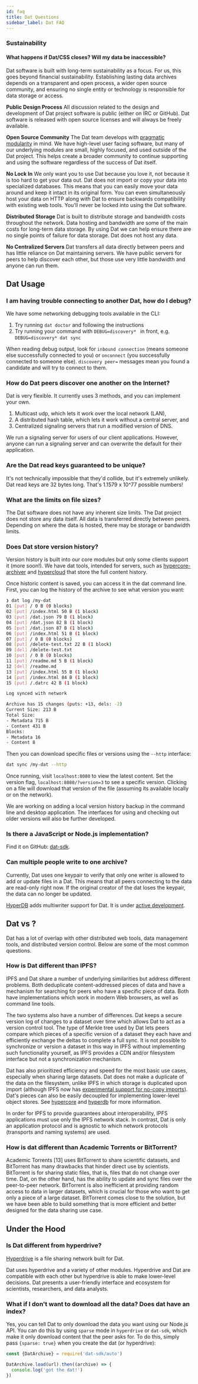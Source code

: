 ```yaml
---
id: faq
title: Dat Questions
sidebar_label: Dat FAQ
---
```


### Sustainability

#### What happens if Dat/CSS closes? Will my data be inaccessible?

Dat software is built with long-term sustainability as a focus. For us, this goes beyond financial sustainability. Establishing lasting data archives depends on a transparent and open process, a wider open source community, and ensuring no single entity or technology is responsible for data storage or access.

**Public Design Process** All discussion related to the design and development of Dat project software is public (either on IRC or GitHub). Dat software is released with open source licenses and will always be freely available.

**Open Source Community** The Dat team develops with [pragmatic modularity](https://mafinto.sh/blog/pragmatic-modularity.html) in mind. We have high-level user facing software, but many of our underlying modules are small, highly focused, and used outside of the Dat project. This helps create a broader community to continue supporting and using the software regardless of the success of Dat itself.

**No Lock In** We only want you to use Dat because you love it, not because it is too hard to get your data out. Dat does not import or copy your data into specialized databases. This means that you can easily move your data around and keep it intact in its original form. You can even simultaneously host your data on HTTP along with Dat to ensure backwards compatibility with existing web tools. You'll never be locked into using the Dat software.

**Distributed Storage** Dat is built to distribute storage and bandwidth costs throughout the network. Data hosting and bandwidth are some of the main costs for long-term data storage. By using Dat we can help ensure there are no single points of failure for data storage. Dat does not host any data.

**No Centralized Servers** Dat transfers all data directly between peers and has little reliance on Dat maintaining servers. We have public servers for peers to help discover each other, but those use very little bandwidth and anyone can run them.

## Dat Usage

### I am having trouble connecting to another Dat, how do I debug?

We have some networking debugging tools available in the CLI:

1. Try running `dat doctor` and following the instructions
2. Try running your command with `DEBUG=discovery* ` in front, e.g. `DEBUG=discovery* dat sync`

When reading debug output, look for `inbound connection` (means someone else successfully connected to you) or `onconnect` (you successfully connected to someone else). `discovery peer=` messages mean you found a candidate and will try to connect to them.

### How do Dat peers discover one another on the Internet?

Dat is very flexible. It currently uses 3 methods, and you can implement your own.

 1) Multicast udp, which lets it work over the local network (LAN),
 2) A distributed hash table, which lets it work without a central server, and
 3) Centralized signaling servers that run a modified version of DNS.

We run a signaling server for users of our client applications. However, anyone can run a signaling server and can overwrite the default for their application.

### Are the Dat read keys guaranteed to be unique?

It's not technically impossible that they'd collide, but it's extremely unlikely. Dat read keys are 32 bytes long. That's 1.1579 x 10^77 possible numbers!

### What are the limits on file sizes?

The Dat software does not have any inherent size limits. The Dat project does not store any data itself. All data is transferred directly between peers. Depending on where the data is hosted, there may be storage or bandwidth limits.

### Does Dat store version history?

Version history is built into our core modules but only some clients support it (more soon!). We have dat tools, intended for servers, such as [hypercore-archiver](https://github.com/mafintosh/hypercore-archiver) and [hypercloud](https://github.com/datprotocol/hypercloud) that store the full content history.

Once historic content is saved, you can access it in the dat command line. First, you can log the history of the archive to see what version you want:

```sh
❯ dat log /my-dat
01 [put] / 0 B (0 blocks)
02 [put] /index.html 50 B (1 block)
03 [put] /dat.json 79 B (1 block)
04 [put] /dat.json 82 B (1 block)
05 [put] /dat.json 87 B (1 block)
06 [put] /index.html 51 B (1 block)
07 [put] / 0 B (0 blocks)
08 [put] /delete-test.txt 22 B (1 block)
09 [del] /delete-test.txt
10 [put] / 0 B (0 blocks)
11 [put] /readme.md 5 B (1 block)
12 [del] /readme.md
13 [put] /index.html 55 B (1 block)
14 [put] /index.html 84 B (1 block)
15 [put] /.datrc 42 B (1 block)

Log synced with network

Archive has 15 changes (puts: +13, dels: -2)
Current Size: 213 B
Total Size:
- Metadata 715 B
- Content 431 B
Blocks:
- Metadata 16
- Content 8
```

Then you can download specific files or versions using the `--http` interface:

```sh
dat sync /my-dat --http
```

Once running, visit `localhost:8080` to view the latest content. Set the version flag, `localhost:8080/?version=3` to see a specific version. Clicking on a file will download that version of the file (assuming its available locally or on the network).

We are working on adding a local version history backup in the command line and desktop application. The interfaces for using and checking out older versions will also be further developed.

### Is there a JavaScript or Node.js implementation?

Find it on GitHub: [dat-sdk](https://github.com/datproject/sdk).

### Can multiple people write to one archive?

Currently, Dat uses one keypair to verify that only one writer is allowed to add or update files in a Dat. This means that all peers connecting to the data are read-only right now. If the original creator of the dat loses the keypair, the data can no longer be updated.

[HyperDB](https://github.com/mafintosh/hyperdb/) adds multiwriter support for Dat. It is under [active development](https://github.com/datproject/planning).

## Dat vs ?

Dat has a lot of overlap with other distributed web tools, data management tools, and distributed version control. Below are some of the most common questions.

### How is Dat different than IPFS?

IPFS and Dat share a number of underlying similarities but address different problems. Both deduplicate content-addressed pieces of data and have a mechanism for searching for peers who have a specific piece of data. Both have implementations which work in modern Web browsers, as well as command line tools.

The two systems also have a number of differences. Dat keeps a secure version log of changes to a dataset over time which allows Dat to act as a version control tool. The type of Merkle tree used by Dat lets peers compare which pieces of a specific version of a dataset they each have and efficiently exchange the deltas to complete a full sync. It is not possible to synchronize or version a dataset in this way in IPFS without implementing such functionality yourself, as IPFS provides a CDN and/or filesystem interface but not a synchronization mechanism.

Dat has also prioritized efficiency and speed for the most basic use cases, especially when sharing large datasets. Dat does not make a duplicate of the data on the filesystem, unlike IPFS in which storage is duplicated upon import (although IPFS now has [experimental support for no-copy imports](https://github.com/ipfs/go-ipfs/issues/875)). Dat's pieces can also be easily decoupled for implementing lower-level object stores. See [hypercore](http://github.com/mafintosh/hypercore) and [hyperdb](http://github.com/mafintosh/hyperdb) for more information.

In order for IPFS to provide guarantees about interoperability, IPFS applications must use only the IPFS network stack. In contrast, Dat is only an application protocol and is agnostic to which network protocols (transports and naming systems) are used.

### How is dat different than Academic Torrents or BitTorrent?

Academic Torrents [13] uses BitTorrent to share scientific datasets, and BitTorrent has many drawbacks that hinder direct use by scientists. BitTorrent is for sharing static files, that is, files that do not change over time. Dat, on the other hand, has the ability to update and sync files over the peer-to-peer network. BitTorrent is also inefficient at providing random access to data in larger datasets, which is crucial for those who want to get only a piece of a large dataset. BitTorrent comes close to the solution, but we have been able to build something that is more efficient and better designed for the data sharing use case.

## Under the Hood

### Is Dat different from hyperdrive?

[Hyperdrive](http://github.com/mafintosh/hyperdrive) is a file sharing network built for Dat.

Dat uses hyperdrive and a variety of other modules. Hyperdrive and Dat are compatible with each other but hyperdrive is able to make lower-level decisions. Dat presents a user-friendly interface and ecosystem for scientists, researchers, and data analysts.

### What if I don't want to download all the data? Does dat have an index?

Yes, you can tell Dat to only download the data you want using our Node.js API.  You can do this by using `sparse` mode in `hyperdrive` or `dat-sdk`, which make it only download content that the peer asks for. To do this, simply pass `{sparse: true}` when you create the dat (or hyperdrive):

```js
const {DatArchive} = require('dat-sdk/auto')

DatArchive.load(url).then((archive) => {
  console.log('got the dat!')
})
```
